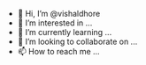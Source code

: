 - 👋 Hi, I’m @vishaldhore
- 👀 I’m interested in ...
- 🌱 I’m currently learning ...
- 💞️ I’m looking to collaborate on ...
- 📫 How to reach me ...

<!---
vishaldhore/vishaldhore is a ✨ special ✨ repository because its `README.md` (this file) appears on your GitHub profile.
You can click the Preview link to take a look at your changes.
--->
